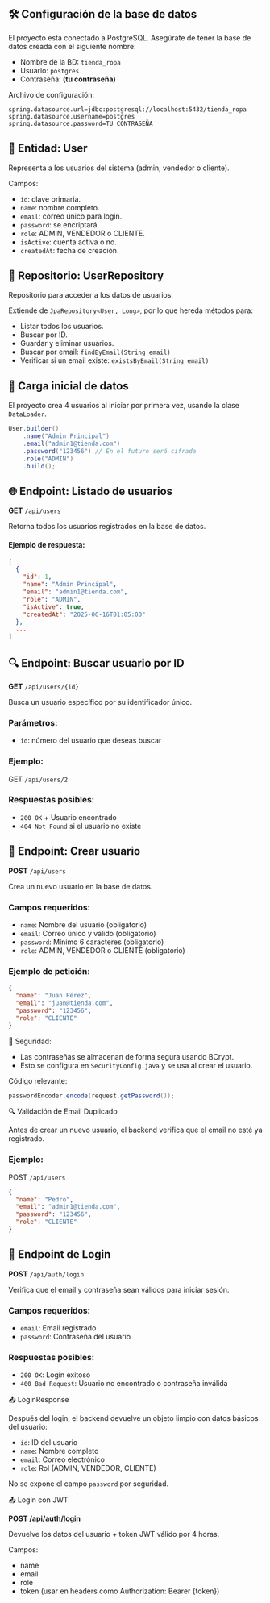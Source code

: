 ## 🛠️ Configuración de la base de datos

El proyecto está conectado a PostgreSQL. Asegúrate de tener la base de datos creada con el siguiente nombre:

- Nombre de la BD: `tienda_ropa`
- Usuario: `postgres`
- Contraseña: **(tu contraseña)**

Archivo de configuración:

```properties
spring.datasource.url=jdbc:postgresql://localhost:5432/tienda_ropa
spring.datasource.username=postgres
spring.datasource.password=TU_CONTRASEÑA
```

## 📘 Entidad: User

Representa a los usuarios del sistema (admin, vendedor o cliente).

Campos:
- `id`: clave primaria.
- `name`: nombre completo.
- `email`: correo único para login.
- `password`: se encriptará.
- `role`: ADMIN, VENDEDOR o CLIENTE.
- `isActive`: cuenta activa o no.
- `createdAt`: fecha de creación.

## 📂 Repositorio: UserRepository

Repositorio para acceder a los datos de usuarios.

Extiende de `JpaRepository<User, Long>`, por lo que hereda métodos para:
- Listar todos los usuarios.
- Buscar por ID.
- Guardar y eliminar usuarios.
- Buscar por email: `findByEmail(String email)`
- Verificar si un email existe: `existsByEmail(String email)`


## 🧪 Carga inicial de datos

El proyecto crea 4 usuarios al iniciar por primera vez, usando la clase `DataLoader`.

```java
User.builder()
    .name("Admin Principal")
    .email("admin1@tienda.com")
    .password("123456") // En el futuro será cifrada
    .role("ADMIN")
    .build();
```

## 🌐 Endpoint: Listado de usuarios

**GET** `/api/users`

Retorna todos los usuarios registrados en la base de datos.

#### Ejemplo de respuesta:
```json
[
  {
    "id": 1,
    "name": "Admin Principal",
    "email": "admin1@tienda.com",
    "role": "ADMIN",
    "isActive": true,
    "createdAt": "2025-06-16T01:05:00"
  },
  ...
]
```

## 🔍 Endpoint: Buscar usuario por ID

**GET** `/api/users/{id}`

Busca un usuario específico por su identificador único.

### Parámetros:
- `id`: número del usuario que deseas buscar

### Ejemplo:
GET `/api/users/2`

### Respuestas posibles:

- `200 OK` + Usuario encontrado
- `404 Not Found` si el usuario no existe


## 📝 Endpoint: Crear usuario

**POST** `/api/users`

Crea un nuevo usuario en la base de datos.

### Campos requeridos:
- `name`: Nombre del usuario (obligatorio)
- `email`: Correo único y válido (obligatorio)
- `password`: Mínimo 6 caracteres (obligatorio)
- `role`: ADMIN, VENDEDOR o CLIENTE (obligatorio)

### Ejemplo de petición:
```json
{
  "name": "Juan Pérez",
  "email": "juan@tienda.com",
  "password": "123456",
  "role": "CLIENTE"
}
```


🔐 Seguridad:
- Las contraseñas se almacenan de forma segura usando BCrypt.
- Esto se configura en `SecurityConfig.java` y se usa al crear el usuario.

Código relevante:
```java
passwordEncoder.encode(request.getPassword());

```


🔍 Validación de Email Duplicado

Antes de crear un nuevo usuario, el backend verifica que el email no esté ya registrado.

### Ejemplo:
POST `/api/users`

```json
{
  "name": "Pedro",
  "email": "admin1@tienda.com",
  "password": "123456",
  "role": "CLIENTE"
}
```
## 🔐 Endpoint de Login

**POST** `/api/auth/login`

Verifica que el email y contraseña sean válidos para iniciar sesión.

### Campos requeridos:

- `email`: Email registrado
- `password`: Contraseña del usuario

### Respuestas posibles:

- `200 OK`: Login exitoso
- `400 Bad Request`: Usuario no encontrado o contraseña inválida


📤 LoginResponse

Después del login, el backend devuelve un objeto limpio con datos básicos del usuario:

- `id`: ID del usuario
- `name`: Nombre completo
- `email`: Correo electrónico
- `role`: Rol (ADMIN, VENDEDOR, CLIENTE)

No se expone el campo `password` por seguridad.


📤 Login con JWT

**POST /api/auth/login**

Devuelve los datos del usuario + token JWT válido por 4 horas.

Campos:
- name
- email
- role
- token (usar en headers como Authorization: Bearer {token})

